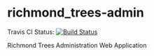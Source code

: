 # richmond_trees-admin
Travis CI Status: [![Build Status](https://travis-ci.org/lonsun/richmond_trees-admin.svg?branch=master)](https://travis-ci.org/lonsun/richmond_trees-admin)

Richmond Trees Administration Web Application
